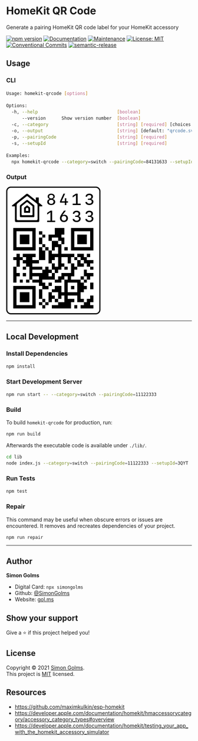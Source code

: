 # HomeKit QR Code

Generate a pairing HomeKit QR code label for your HomeKit accessory

[![npm version](https://img.shields.io/npm/v/homekit-qrcode.svg)](https://www.npmjs.com/package/homekit-qrcode)
[![Documentation](https://img.shields.io/badge/documentation-yes-brightgreen.svg)](https://github.com/simongolms/homekit-qrcode#readme)
[![Maintenance](https://img.shields.io/badge/Maintained%3F-yes-green.svg)](https://github.com/simongolms/homekit-qrcode/graphs/commit-activity)
[![License: MIT](https://img.shields.io/github/license/simongolms/homekit-qrcode)](https://github.com/simongolms/homekit-qrcode/blob/master/LICENSE)
[![Conventional Commits](https://img.shields.io/badge/Conventional%20Commits-1.0.0-yellow.svg)](https://conventionalcommits.org)
[![semantic-release](https://img.shields.io/badge/%20%20%F0%9F%93%A6%F0%9F%9A%80-semantic--release-e10079.svg)](https://github.com/SimonGolms/homekit-qrcode/releases)

## Usage

### CLI

```sh
Usage: homekit-qrcode [options]

Options:
  -h, --help                              [boolean]
      --version      Show version number  [boolean]
  -c, --category                          [string] [required] [choices: "other", "bridge", "fan", "garage", "lightbulb", "doorLock", "outlet", "switch", "thermostat", "sensor", "securitySystem", "door", "window", "windowCovering", "programmableSwitch", "rangeExtender", "ipCamera", "videoDoorBell", "airPurifier", "heater", "airConditioner", "humidifier", "dehumidifier", "appleTv", "speaker", "airport", "sprinkler", "faucet", "showerHead", "television", "targetController"]
  -o, --output                            [string] [default: "qrcode.svg"]
  -p, --pairingCode                       [string] [required]
  -s, --setupId                           [string] [required]

Examples:
  npx homekit-qrcode --category=switch --pairingCode=84131633 --setupId=3QYT Generate a QR code for a HomeKit switch
```

### Output

![qrcode](./docs/qrcode.png)

---

## Local Development

### Install Dependencies

```sh
npm install
```

### Start Development Server

```sh
npm run start -- --category=switch --pairingCode=11122333
```

### Build

To build `homekit-qrcode` for production, run:

```sh
npm run build
```

Afterwards the executable code is available under `./lib/`.

```sh
cd lib
node index.js --category=switch --pairingCode=11122333 --setupId=3QYT
```

### Run Tests

```sh
npm test
```

### Repair

This command may be useful when obscure errors or issues are encountered. It removes and recreates dependencies of your project.

```sh
npm run repair
```

---

## Author

**Simon Golms**

- Digital Card: `npx simongolms`
- Github: [@SimonGolms](https://github.com/SimonGolms)
- Website: [gol.ms](https://gol.ms)

## Show your support

Give a ⭐️ if this project helped you!

## License

Copyright © 2021 [Simon Golms](https://github.com/simongolms).<br />
This project is [MIT](https://github.com/simongolms/homekit-qrcode/blob/master/LICENSE) licensed.

## Resources

- https://github.com/maximkulkin/esp-homekit
- https://developer.apple.com/documentation/homekit/hmaccessorycategory/accessory_category_types#overview
- https://developer.apple.com/documentation/homekit/testing_your_app_with_the_homekit_accessory_simulator
